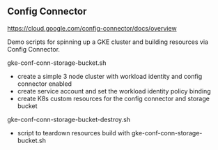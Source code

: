 ## Config Connector

https://cloud.google.com/config-connector/docs/overview

Demo scripts for spinning up a GKE cluster and building resources via Config Connector.

gke-conf-conn-storage-bucket.sh
- create a simple 3 node cluster with workload identity and config connector enabled
- create service account and set the workload identity policy binding
- create K8s custom resources for the config connector and storage bucket

gke-conf-conn-storage-bucket-destroy.sh
- script to teardown resources build with gke-conf-conn-storage-bucket.sh

